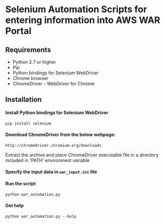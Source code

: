 Selenium Automation Scripts for entering information into AWS WAR Portal
================

Requirements
------------

* Python 2.7 or higher
* Pip
* Python bindings for Selenium WebDriver
* Chrome browser
* ChromeDriver - WebDriver for Chrome

Installation
------------

#### Install Python bindings for Selenium WebDriver
`pip install selenium`

#### Download ChromeDriver from the below webpage:
`http://chromedriver.chromium.org/downloads`

Extract the archive and place ChromeDriver executable file in a directory included in 'PATH' environment variable

#### Specify the input data in `war_input.ini` file

#### Run the script
`python war_automation.py`

#### Get help
`python war_automation.py --help`